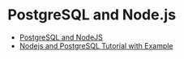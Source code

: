 # PostgreSQL and Node.js

* [PostgreSQL and NodeJS](http://mherman.org/blog/2015/02/12/postgresql-and-nodejs/#.WpzIiehuY2w)
* [Nodejs and PostgreSQL Tutorial with Example](http://www.javascriptpoint.com/nodejs-postgresql-tutorial-example/)